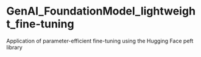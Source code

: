 # GenAI_FoundationModel_lightweight_fine-tuning
Application of parameter-efficient fine-tuning using the Hugging Face peft library
